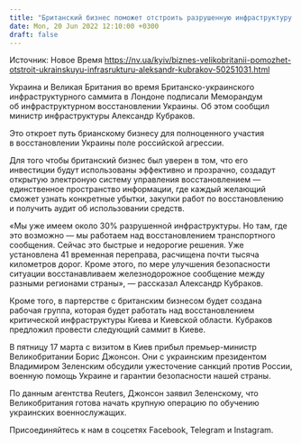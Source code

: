 ```yaml
---
title: "Британский бизнес поможет отстроить разрушенную инфраструктуру Украины — Кубраков"
date: Mon, 20 Jun 2022 12:10:00 +0300
draft: false
---
```

Источник: Новое Время https://nv.ua/kyiv/biznes-velikobritanii-pomozhet-otstroit-ukrainskuyu-infrasrukturu-aleksandr-kubrakov-50251031.html


Украина и Великая Британия во время Британско-украинского инфраструктурного саммита в Лондоне подписали Меморандум об инфраструктурном восстановлении Украины. Об этом сообщил министр инфраструктуры Александр Кубраков.

Это откроет путь брианскому бизнесу для полноценного участия в восстановлении Украины поле российской агрессии.

Для того чтобы британский бизнес был уверен в том, что его инвестиции будут использованы эффективно и прозрачно, создадут открытую электроную систему управления восстановлением — единственное пространство информации, где каждый желающий сможет узнать конкретные убытки, закупки работ по восстановлению и получить аудит об использовании средств.

«Мы уже имеем около 30% разрушенной инфраструктуры. Но там, где это возможно — мы работаем над восстановлением транспортного сообщения. Сейчас это быстрые и недорогие решения. Уже установлена 41 временная переправа, расчищена почти тысяча километров дорог. Кроме этого, по мере улучшения безопасности ситуации восстанавливаем железнодорожное сообщение между разными регионами страны», — рассказал Александр Кубраков.

Кроме того, в партерстве с британским бизнесом будет создана рабочая группа, которая будет работать над восстановлением критической инфраструктуры Киева и Киевской области. Кубраков предложил провести следующий саммит в Киеве.

В пятницу 17 марта с визитом в Киев прибыл премьер-министр Великобритании Борис Джонсон. Они с украинским президентом Владимиром Зеленским обсудили ужесточение санкций против России, военную помощь Украине и гарантии безопасности нашей страны.

 По данным агентства Reuters, Джонсон заявил Зеленскому, что Великобритания готова начать крупную операцию по обучению украинских военнослужащих.

Присоединяйтесь к нам в соцсетях Facebook, Telegram и Instagram.
